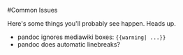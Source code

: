 #Common Issues

Here's some things you'll probably see happen. Heads up. 

* pandoc ignores mediawiki boxes: `{{warning| ...}}`
* pandoc does automatic linebreaks?